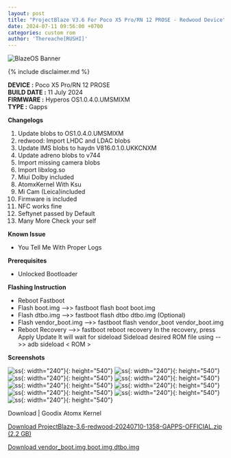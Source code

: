 ```yaml
---
layout: post
title: "ProjectBlaze V3.6 For Poco X5 Pro/RN 12 PROSE - Redwood Device"
date: 2024-07-11 09:56:00 +0700
categories: custom rom
author: 'Thereache[RUSHI]'
---
```

![BlazeOS Banner](/assets/images/banner/blazev3.6.jpg)

{% include disclaimer.md %}

**DEVICE :** Poco X5 Pro/RN 12 PROSE<br>
**BUILD DATE :** 11 July 2024<br>
**FIRMWARE :** Hyperos OS1.0.4.0.UMSMIXM<br>
**TYPE :** Gapps

**Changelogs**
<ol>
    <li>Update blobs to OS1.0.4.0.UMSMIXM</li>
    <li>redwood: Import LHDC and LDAC blobs</li>
    <li>Update IMS blobs to haydn V816.0.1.0.UKKCNXM</li>
    <li>Update adreno blobs to v744</li>
    <li>Import missing camera blobs</li>
    <li>Import libxlog.so</li>
    <li>Miui Dolby included</li>
    <li>AtomxKernel With Ksu</li>
    <li>Mi Cam (Leica)included</li>
    <li>Firmware is included</li>
    <li>NFC works fine</li>
    <li>Seftynet passed by Default</li>
    <li>Many More Check your self</li>
</ol>

**Known Issue**
<ul>
    <li>You Tell Me With Proper Logs</li>
</ul>

**Prerequisites**
<ul>
    <li>Unlocked Bootloader</li>
</ul>

**Flashing Instruction**
<ul>
    <li>Reboot Fastboot</li>
    <li>Flash boot.img -->> fastboot flash boot boot.img</li>
    <li>Flash dtbo.img -->> fastboot flash dtbo dtbo.img (Optional)</li>
    <li>Flash vendor_boot.img -->> fastboot flash vendor_boot vendor_boot.img</li>
    <li>Reboot Recovery -->> fastboot reboot recovery In the recovery, press Apply Update It will wait for sideload Sideload desired ROM file using -->> adb sideload < ROM > </li>
</ul>

**Screenshots**

![ss](/assets/images/screenshots/jul11/1.jpg){: width="240"}{: height="540"}
![ss](/assets/images/screenshots/jul11/2.jpg){: width="240"}{: height="540"}
![ss](/assets/images/screenshots/jul11/3.jpg){: width="240"}{: height="540"}
![ss](/assets/images/screenshots/jul11/4.jpg){: width="240"}{: height="540"}
![ss](/assets/images/screenshots/jul11/5.jpg){: width="240"}{: height="540"}
![ss](/assets/images/screenshots/jul11/6.jpg){: width="240"}{: height="540"}
![ss](/assets/images/screenshots/jul11/7.jpg){: width="240"}{: height="540"}
![ss](/assets/images/screenshots/jul11/8.jpg){: width="240"}{: height="540"}
![ss](/assets/images/screenshots/jul11/9.jpg){: width="240"}{: height="540"}

Download | Goodix Atomx Kernel

[Download ProjectBlaze-3.6-redwood-20240710-1358-GAPPS-OFFICIAL.zip (2.2 GB)][rom-links]


[Download vendor_boot.img,boot.img,dtbo.img][images]


[rom-links]: https://sourceforge.net/projects/projectblaze/files/redwood/V3.6/ProjectBlaze-3.6-redwood-20240710-1358-GAPPS-OFFICIAL.zip/download

[images]: https://sourceforge.net/projects/projectblaze/files/redwood/Images/

